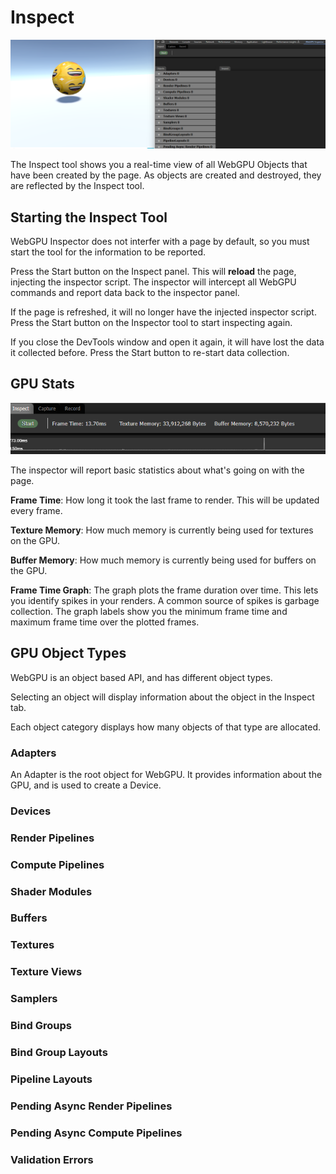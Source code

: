 # Inspect

![WebGPU Inspector Panel](images/inspect.png)

The Inspect tool shows you a real-time view of all WebGPU Objects that have been created by the page. As objects are created and destroyed, they are reflected by the Inspect tool.

## Starting the Inspect Tool

WebGPU Inspector does not interfer with a page by default, so you must start the tool for the information to be reported.

Press the Start button on the Inspect panel. This will **reload** the page, injecting the inspector script. The inspector will intercept all WebGPU commands and report data back to the inspector panel.

If the page is refreshed, it will no longer have the injected inspector script. Press the Start button on the Inspector tool to start inspecting again.

If you close the DevTools window and open it again, it will have lost the data it collected before. Press the Start button to re-start data collection.

## GPU Stats

![GPU Stats](images/inspect_stats.png)

The inspector will report basic statistics about what's going on with the page.

**Frame Time**: How long it took the last frame to render. This will be updated every frame.

**Texture Memory**: How much memory is currently being used for textures on the GPU.

**Buffer Memory**: How much memory is currently being used for buffers on the GPU.

**Frame Time Graph**: The graph plots the frame duration over time. This lets you identify spikes in your renders. A common source of spikes is garbage collection. The graph labels show you the minimum frame time and maximum frame time over the plotted frames.


## GPU Object Types

WebGPU is an object based API, and has different object types.

Selecting an object will display information about the object in the Inspect tab.

Each object category displays how many objects of that type are allocated.

### Adapters

An Adapter is the root object for WebGPU. It provides information about the GPU, and is used to create a Device.

### Devices

### Render Pipelines

### Compute Pipelines

### Shader Modules

### Buffers

### Textures

### Texture Views

### Samplers

### Bind Groups

### Bind Group Layouts

### Pipeline Layouts

### Pending Async Render Pipelines

### Pending Async Compute Pipelines

### Validation Errors
